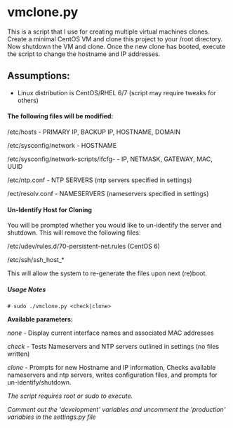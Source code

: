 # vmclone.py
This is a script that I use for creating multiple virtual machines clones.
Create a minimal CentOS VM and clone this project to your /root directory. Now
shutdown the VM and clone. Once the new clone has booted, execute the script to 
change the hostname and IP addresses.

Assumptions:
-----------
- Linux distribution is CentOS/RHEL 6/7 (script may require tweaks for others)

#### The following files will be modified:

/etc/hosts - PRIMARY IP, BACKUP IP, HOSTNAME, DOMAIN

/etc/sysconfig/network - HOSTNAME

/etc/sysconfig/network-scripts/ifcfg-<interface> - IP, NETMASK, GATEWAY, MAC, UUID

/etc/ntp.conf - NTP SERVERS (ntp servers specified in settings)

/ect/resolv.conf - NAMESERVERS (nameservers specified in settings)


#### Un-Identify Host for Cloning

You will be prompted whether you would like to un-identify the server and
shutdown. This will remove the following files:

/etc/udev/rules.d/70-persistent-net.rules (CentOS 6)

/etc/ssh/ssh_host_*

This will allow the system to re-generate the files upon next (re)boot.

##### Usage Notes

```
# sudo ./vmclone.py <check|clone>
```

**Available parameters:**

*none* - Display current interface names and associated MAC addresses

*check* - Tests Nameservers and NTP servers outlined in settings (no files written)

*clone* - Prompts for new Hostname and IP information, Checks available nameservers
and ntp servers, writes configuration files, and prompts for un-identify/shutdown.



*The script requires root or sudo to execute.*

*Comment out the 'development' variables and uncomment the 'production' variables 
in the settings.py file*
